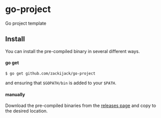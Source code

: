 # go-project
Go project template

## Install
You can install the pre-compiled binary in several different ways.

#### go get
```shell
$ go get github.com/zackijack/go-project
```
and ensuring that `$GOPATH/bin` is added to your `$PATH`.

#### manually
Download the pre-compiled binaries from the [releases page](https://github.com/zackijack/go-project/releases) and copy to the desired location.